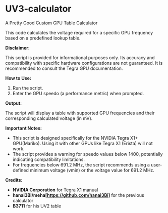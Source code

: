 # UV3-calculator
A Pretty Good Custom GPU Table Calculator

This code calculates the voltage required for a specific GPU frequency based on a predefined lookup table.

**Disclaimer:**

This script is provided for informational purposes only. Its accuracy and compatibility with specific hardware configurations are not guaranteed. It is recommended to consult the Tegra GPU documentation.

**How to Use:**

1. Run the script.
2. Enter the GPU speedo (a performance metric) when prompted.

**Output:**

The script will display a table with supported GPU frequencies and their corresponding calculated voltage (in mV).

**Important Notes:**

* This script is designed specifically for the NVIDIA Tegra X1+ GPU(Mariko). Using it with other GPUs like Tegra X1 (Erista) will not work.
* The script provides a warning for speedo values below 1400, potentially indicating compatibility limitations.
* For frequencies below 691.2 MHz, the script recommends using a user-defined minimum voltage (vmin) or the voltage value for 691.2 MHz.


**Credits:**

* **NVIDIA Corporation** for Tegra X1 manual
* **hanai3Bi/meha[https://github.com/hanai3Bi]** for the previous calculator
* **B3711** for his UV2 table
